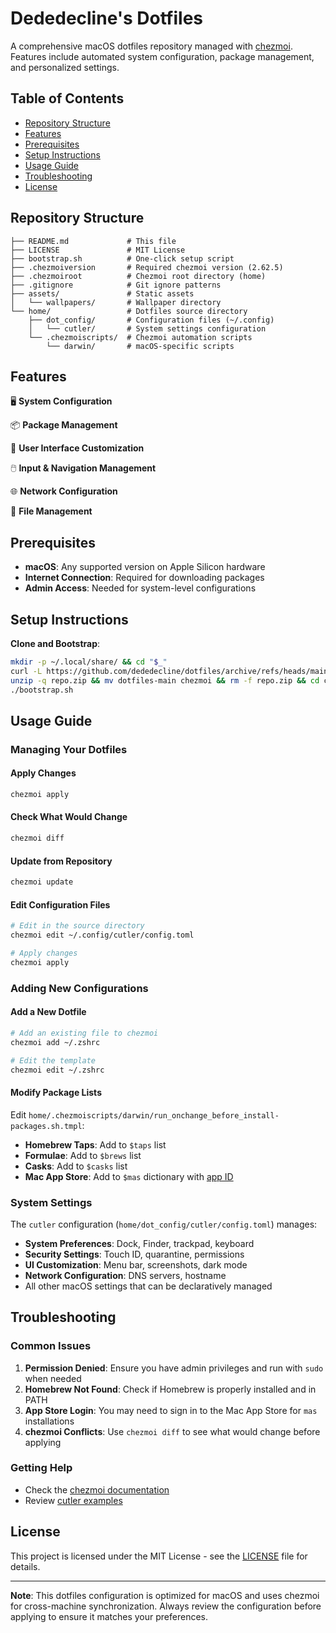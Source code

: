 # Dededecline's Dotfiles

A comprehensive macOS dotfiles repository managed with [chezmoi](https://chezmoi.io). Features include automated system configuration, package management, and personalized settings.

## Table of Contents

- [Repository Structure](#repository-structure)
- [Features](#features)
- [Prerequisites](#prerequisites)
- [Setup Instructions](#setup-instructions)
- [Usage Guide](#usage-guide)
- [Troubleshooting](#troubleshooting)
- [License](#license)

## Repository Structure

```
├── README.md             # This file
├── LICENSE               # MIT License
├── bootstrap.sh          # One-click setup script
├── .chezmoiversion       # Required chezmoi version (2.62.5)
├── .chezmoiroot          # Chezmoi root directory (home)
├── .gitignore            # Git ignore patterns
├── assets/               # Static assets
│   └── wallpapers/       # Wallpaper directory     
└── home/                 # Dotfiles source directory
    ├── dot_config/       # Configuration files (~/.config)
    │   └── cutler/       # System settings configuration
    └── .chezmoiscripts/  # Chezmoi automation scripts
        └── darwin/       # macOS-specific scripts
```

## Features

🖥️ **System Configuration**

📦 **Package Management**

🎨 **User Interface Customization**

🖱️ **Input & Navigation Management**

🌐 **Network Configuration**

📁 **File Management**
## Prerequisites

- **macOS**: Any supported version on Apple Silicon hardware
- **Internet Connection**: Required for downloading packages
- **Admin Access**: Needed for system-level configurations

## Setup Instructions

**Clone and Bootstrap**:
   ```bash
   mkdir -p ~/.local/share/ && cd "$_"
   curl -L https://github.com/dededecline/dotfiles/archive/refs/heads/main.zip -o repo.zip
   unzip -q repo.zip && mv dotfiles-main chezmoi && rm -f repo.zip && cd chezmoi
   ./bootstrap.sh
   ```

## Usage Guide

### Managing Your Dotfiles

#### Apply Changes
```bash
chezmoi apply
```

#### Check What Would Change
```bash
chezmoi diff
```

#### Update from Repository
```bash
chezmoi update
```

#### Edit Configuration Files
```bash
# Edit in the source directory
chezmoi edit ~/.config/cutler/config.toml

# Apply changes
chezmoi apply
```

### Adding New Configurations

#### Add a New Dotfile
```bash
# Add an existing file to chezmoi
chezmoi add ~/.zshrc

# Edit the template
chezmoi edit ~/.zshrc
```

#### Modify Package Lists

Edit `home/.chezmoiscripts/darwin/run_onchange_before_install-packages.sh.tmpl`:

- **Homebrew Taps**: Add to `$taps` list
- **Formulae**: Add to `$brews` list  
- **Casks**: Add to `$casks` list
- **Mac App Store**: Add to `$mas` dictionary with [app ID](https://simplemdm.com/blog/how-to-find-the-bundle-id-for-an-application/)

### System Settings

The `cutler` configuration (`home/dot_config/cutler/config.toml`) manages:

- **System Preferences**: Dock, Finder, trackpad, keyboard
- **Security Settings**: Touch ID, quarantine, permissions
- **UI Customization**: Menu bar, screenshots, dark mode
- **Network Configuration**: DNS servers, hostname
- All other macOS settings that can be declaratively managed

## Troubleshooting

### Common Issues

1. **Permission Denied**: Ensure you have admin privileges and run with `sudo` when needed
2. **Homebrew Not Found**: Check if Homebrew is properly installed and in PATH
3. **App Store Login**: You may need to sign in to the Mac App Store for `mas` installations
4. **chezmoi Conflicts**: Use `chezmoi diff` to see what would change before applying

### Getting Help

- Check the [chezmoi documentation](https://chezmoi.io)
- Review [cutler examples](https://github.com/hitblast/cutler/tree/main/examples)

## License

This project is licensed under the MIT License - see the [LICENSE](LICENSE) file for details.

---

**Note**: This dotfiles configuration is optimized for macOS and uses chezmoi for cross-machine synchronization. Always review the configuration before applying to ensure it matches your preferences. 
